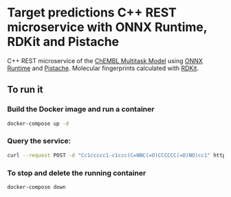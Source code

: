 # Target predictions C++ REST microservice with ONNX Runtime, RDKit and Pistache

C++ REST microservice of the [ChEMBL Multitask Model](https://github.com/chembl/chembl_multitask_model/) using [ONNX Runtime](https://microsoft.github.io/onnxruntime/) and [Pistache](https://github.com/oktal/pistache). Molecular fingerprints calculated with [RDKit](https://www.rdkit.org/docs/index.html).

## To run it

### Build the Docker image and run a container

```bash
docker-compose up -d
```

### Query the service:

```bash
curl --request POST -d "Cc1ccccc1-c1ccc(C=NNC(=O)CCCCCC(=O)NO)cc1" http://localhost:9080/predict
```

### To stop and delete the running container

```bash
docker-compose down
```
